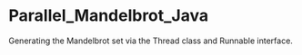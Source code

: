 # Parallel_Mandelbrot_Java
Generating the Mandelbrot set via the Thread class and Runnable interface.
